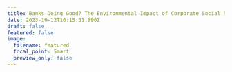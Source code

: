 ```yaml
---
title: Banks Doing Good? The Environmental Impact of Corporate Social Responsibility
date: 2023-10-12T16:15:31.890Z
draft: false
featured: false
image:
  filename: featured
  focal_point: Smart
  preview_only: false
---
```


